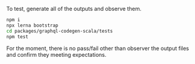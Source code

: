 To test, generate all of the outputs and observe them. 

```sh
npm i
npx lerna bootstrap
cd packages/graphql-codegen-scala/tests
npm test
```

For the moment, there is no pass/fail other than observer
the output files and confirm they meeting expectations.
